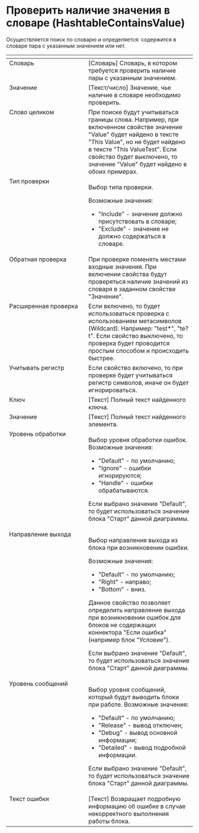 # Проверить наличие значения в словаре (HashtableContainsValue)

Осуществляется поиск по словарю и определяется: содержится в словаре пара с указанным значением или нет.

<table data-header-hidden><thead><tr><th width="238" valign="top"></th><th width="322" valign="top"></th></tr></thead><tbody><tr><td valign="top">Словарь</td><td valign="top">[Словарь] Словарь, в котором требуется проверить наличие пары с указанным значением.</td></tr><tr><td valign="top">Значение</td><td valign="top">[Текст/число] Значение, чье наличие в словаре необходимо проверить.</td></tr><tr><td valign="top">Слово целиком</td><td valign="top">При поиске будут учитываться границы слова. Например, при включенном свойстве значение "Value" будет найдено в тексте "This Value", но не будет найдено в тексте "This ValueTest". Если свойство будет выключено, то значение "Value" будет найдено в обоих примерах.</td></tr><tr><td valign="top">Тип проверки</td><td valign="top"><p>Выбор типа проверки. </p><p>Возможные значения: </p><ul><li>"Include" - значение должно присутствовать в словаре; </li><li>"Exclude" - значение не должно содержаться в словаре.</li></ul></td></tr><tr><td valign="top">Обратная проверка</td><td valign="top">При проверке поменять местами входные значения. При включении свойства будут проверяться наличие значений из словаря в заданном свойстве "Значение".</td></tr><tr><td valign="top">Расширенная проверка</td><td valign="top">Если включено, то будет использоваться проверка с использованием метасимволов (Wildcard). Например: "test*", "te?t". Если свойство выключено, то проверка будет проводится простым способом и происходить быстрее.</td></tr><tr><td valign="top">Учитывать регистр</td><td valign="top">Если свойство включено, то при проверке будет учитываться регистр символов, иначе он будет игнорироваться.</td></tr><tr><td valign="top">Ключ</td><td valign="top">[Текст] Полный текст найденного ключа.</td></tr><tr><td valign="top">Значение</td><td valign="top">[Текст] Полный текст найденного элемента.</td></tr><tr><td valign="top">Уровень обработки</td><td valign="top"><p>Выбор уровня обработки ошибок. Возможные значения: </p><ul><li>"Default" - по умолчанию; </li><li>"Ignore" - ошибки игнорируются; </li><li>"Handle" - ошибки обрабатываются. </li></ul><p>Если выбрано значение "Default", то будет использоваться значение блока "Старт" данной диаграммы.</p></td></tr><tr><td valign="top">Направление выхода</td><td valign="top"><p>Выбор направления выхода из блока при возникновении ошибки. </p><p>Возможные значения: </p><ul><li>"Default" - по умолчанию; </li><li>"Right" - направо; </li><li>"Bottom" - вниз. </li></ul><p>Данное свойство позволяет определить направление выхода при возникновении ошибок для блоков не содержащих коннектора "Если ошибка" (например блок "Условие"). </p><p></p><p>Если выбрано значение "Default", то будет использоваться значение блока "Старт" данной диаграммы.</p></td></tr><tr><td valign="top">Уровень сообщений</td><td valign="top"><p>Выбор уровня сообщений, который будут выводить блоки при работе. Возможные значения: </p><ul><li>"Default" - по умолчанию; </li><li>"Release" - вывод отключен; </li><li>"Debug" - вывод основной информации; </li><li>"Detailed" - вывод подробной информации. </li></ul><p>Если выбрано значение "Default", то будет использоваться значение блока "Старт" данной диаграммы.</p></td></tr><tr><td valign="top">Текст ошибки</td><td valign="top">[Текст] Возвращает подробную информацию об ошибке в случае некорректного выполнения работы блока.</td></tr></tbody></table>
